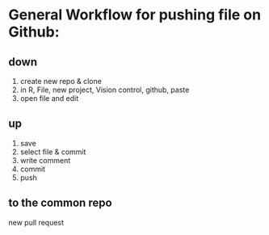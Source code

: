 # General Workflow for pushing file on Github:

## down

1. create new repo & clone
2. in R, File, new project, Vision control, github, paste
3. open file and edit

## up

1. save
2. select file & commit
3. write comment
4. commit
5. push

## to the common repo

new pull request


